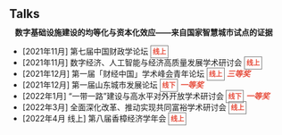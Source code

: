 <h1 id="talks"></h1>

<h2 style="margin: 30px 0px 10px;">Talks</h2>


<h4 style="margin:0 10px 0;">数字基础设施建设的均等化与资本化效应——来自国家智慧城市试点的证据</h4>



<!-- <ul style="margin:0 10px 5px;">
  <li>[2021年11月] 第七届中国财政学论坛   <strong style="color:#e74d3c; border:1px solid #757575; padding: 3px;font-size: 12px;">线上</strong></li>  
  <li>[2021年11月] 数字经济、人工智能与经济高质量发展学术研讨会 <strong style="color:#e74d3c; border:1px solid #757575; padding: 3px;font-size: 12px;">线上</strong></li>
  <li>[2021年12月] 第一届「财经中国」学术峰会青年论坛 <strong style="color:#e74d3c; border:1px solid #757575; padding: 3px;font-size: 12px;">线上</strong> <strong><i style="color:#e74d3c">三等奖</i></strong></li>
  <li>[2021年12月] 第一届山东城市发展论坛 <strong style="color:#e74d3c; border:1px solid #757575; padding: 3px;font-size: 12px;">线下</strong>  <strong><i style="color:#e74d3c">一等奖</i></strong></li>
  <li>[2022年1月] “一带一路”建设与高水平对外开放学术研讨会 <strong style="color:#e74d3c; border:1px solid #757575; padding: 3px;font-size: 12px;">线下</strong>  <strong><i style="color:#e74d3c">一等奖</i></strong></li>
  <li>[2022年3月] 全面深化改革、推动实现共同富裕学术研讨会 <strong style="color:#e74d3c; border:1px solid #757575; padding: 3px;font-size: 12px;">线上</strong></li>
  <li>[2022年4月 线上] 第八届香樟经济学年会 <strong style="color:#e74d3c; border:1px solid #757575; padding: 3px;font-size: 12px;">线上</strong></li>
</ul> -->

<ul>
  <li>[2021年11月] 第七届中国财政学论坛   <strong style="color:#e74d3c; border:1px solid #757575; padding: 3px;font-size: 12px;">线上</strong></li>  
  <li>[2021年11月] 数字经济、人工智能与经济高质量发展学术研讨会 <strong style="color:#e74d3c; border:1px solid #757575; padding: 3px;font-size: 12px;">线上</strong></li>
  <li>[2021年12月] 第一届「财经中国」学术峰会青年论坛 <strong style="color:#e74d3c; border:1px solid #757575; padding: 3px;font-size: 12px;">线上</strong> <strong><i style="color:#e74d3c">三等奖</i></strong></li>
  <li>[2021年12月] 第一届山东城市发展论坛 <strong style="color:#e74d3c; border:1px solid #757575; padding: 3px;font-size: 12px;">线下</strong>  <strong><i style="color:#e74d3c">一等奖</i></strong></li>
  <li>[2022年1月] “一带一路”建设与高水平对外开放学术研讨会 <strong style="color:#e74d3c; border:1px solid #757575; padding: 3px;font-size: 12px;">线下</strong>  <strong><i style="color:#e74d3c">一等奖</i></strong></li>
  <li>[2022年3月] 全面深化改革、推动实现共同富裕学术研讨会 <strong style="color:#e74d3c; border:1px solid #757575; padding: 3px;font-size: 12px;">线上</strong></li>
  <li>[2022年4月 线上] 第八届香樟经济学年会 <strong style="color:#e74d3c; border:1px solid #757575; padding: 3px;font-size: 12px;">线上</strong></li>
</ul>
